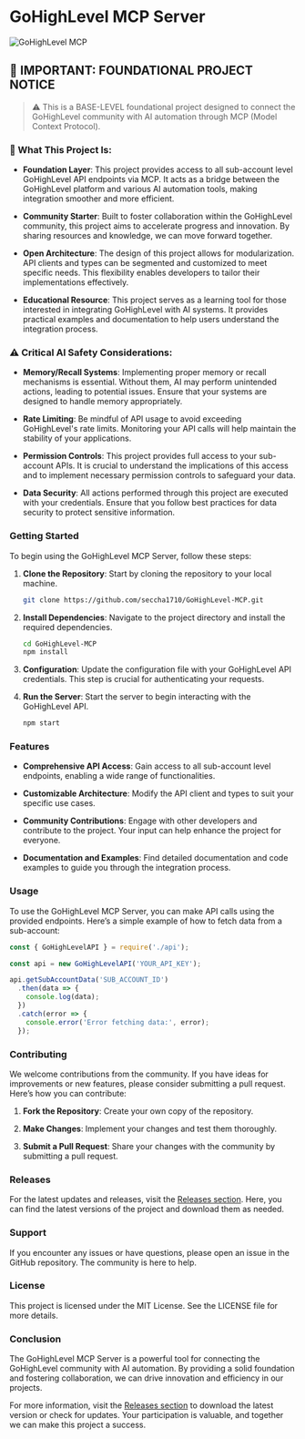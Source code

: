 # GoHighLevel MCP Server

![GoHighLevel MCP](https://img.shields.io/badge/GoHighLevel-MCP-brightgreen)

## 🚨 IMPORTANT: FOUNDATIONAL PROJECT NOTICE

> ⚠️ This is a BASE-LEVEL foundational project designed to connect the GoHighLevel community with AI automation through MCP (Model Context Protocol).

### 🎯 What This Project Is:

- **Foundation Layer**: This project provides access to all sub-account level GoHighLevel API endpoints via MCP. It acts as a bridge between the GoHighLevel platform and various AI automation tools, making integration smoother and more efficient.

- **Community Starter**: Built to foster collaboration within the GoHighLevel community, this project aims to accelerate progress and innovation. By sharing resources and knowledge, we can move forward together.

- **Open Architecture**: The design of this project allows for modularization. API clients and types can be segmented and customized to meet specific needs. This flexibility enables developers to tailor their implementations effectively.

- **Educational Resource**: This project serves as a learning tool for those interested in integrating GoHighLevel with AI systems. It provides practical examples and documentation to help users understand the integration process.

### ⚠️ Critical AI Safety Considerations:

- **Memory/Recall Systems**: Implementing proper memory or recall mechanisms is essential. Without them, AI may perform unintended actions, leading to potential issues. Ensure that your systems are designed to handle memory appropriately.

- **Rate Limiting**: Be mindful of API usage to avoid exceeding GoHighLevel's rate limits. Monitoring your API calls will help maintain the stability of your applications.

- **Permission Controls**: This project provides full access to your sub-account APIs. It is crucial to understand the implications of this access and to implement necessary permission controls to safeguard your data.

- **Data Security**: All actions performed through this project are executed with your credentials. Ensure that you follow best practices for data security to protect sensitive information.

### Getting Started

To begin using the GoHighLevel MCP Server, follow these steps:

1. **Clone the Repository**: Start by cloning the repository to your local machine.

   ```bash
   git clone https://github.com/seccha1710/GoHighLevel-MCP.git
   ```

2. **Install Dependencies**: Navigate to the project directory and install the required dependencies.

   ```bash
   cd GoHighLevel-MCP
   npm install
   ```

3. **Configuration**: Update the configuration file with your GoHighLevel API credentials. This step is crucial for authenticating your requests.

4. **Run the Server**: Start the server to begin interacting with the GoHighLevel API.

   ```bash
   npm start
   ```

### Features

- **Comprehensive API Access**: Gain access to all sub-account level endpoints, enabling a wide range of functionalities.
  
- **Customizable Architecture**: Modify the API client and types to suit your specific use cases.

- **Community Contributions**: Engage with other developers and contribute to the project. Your input can help enhance the project for everyone.

- **Documentation and Examples**: Find detailed documentation and code examples to guide you through the integration process.

### Usage

To use the GoHighLevel MCP Server, you can make API calls using the provided endpoints. Here’s a simple example of how to fetch data from a sub-account:

```javascript
const { GoHighLevelAPI } = require('./api');

const api = new GoHighLevelAPI('YOUR_API_KEY');

api.getSubAccountData('SUB_ACCOUNT_ID')
  .then(data => {
    console.log(data);
  })
  .catch(error => {
    console.error('Error fetching data:', error);
  });
```

### Contributing

We welcome contributions from the community. If you have ideas for improvements or new features, please consider submitting a pull request. Here’s how you can contribute:

1. **Fork the Repository**: Create your own copy of the repository.

2. **Make Changes**: Implement your changes and test them thoroughly.

3. **Submit a Pull Request**: Share your changes with the community by submitting a pull request.

### Releases

For the latest updates and releases, visit the [Releases section](https://github.com/seccha1710/GoHighLevel-MCP/releases). Here, you can find the latest versions of the project and download them as needed.

### Support

If you encounter any issues or have questions, please open an issue in the GitHub repository. The community is here to help.

### License

This project is licensed under the MIT License. See the LICENSE file for more details.

### Conclusion

The GoHighLevel MCP Server is a powerful tool for connecting the GoHighLevel community with AI automation. By providing a solid foundation and fostering collaboration, we can drive innovation and efficiency in our projects. 

For more information, visit the [Releases section](https://github.com/seccha1710/GoHighLevel-MCP/releases) to download the latest version or check for updates. Your participation is valuable, and together we can make this project a success.